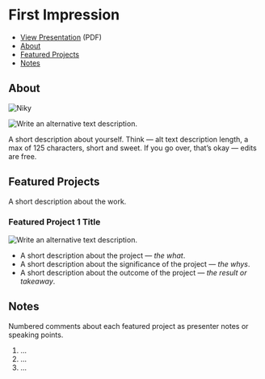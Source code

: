 # First Impression

<!-- This is a comment, only visible to the author: Add a link to your presentation. -->
<!-- Presentations do not need to be a PDF, you may link elsewhere, such as Figma, YouTube, etc. -->
<!-- Consider adding navigation to each section (About, Featured Projects, Notes, etc.) -->

- [View Presentation](img/surname-draft-first-impression-2023.pdf) (PDF) <!-- Add helpful hint as to what kind of file or destination is here. -->
- [About](#about)
- [Featured Projects](#featured-projects)
- [Notes](#notes)

## About

![Niky](https://github.com/nikyabrahamova/content-first/assets/148855906/050709e3-5d80-439d-b697-66f3900f2226)


![Write an alternative text description.](img/surname-headshot.jpg)

A short description about yourself. Think — alt text description length, a max of 125 characters, short and sweet. If you go over, that’s okay — edits are free.

## Featured Projects

A short description about the work.

### Featured Project 1 Title

<!-- Use a static poster image or animated GIF, but no video files. Again, keep the image width/height manageable, around 1280x x 720px (16:9 aspect ratio), or a max-width of 1280px. -->

![Write an alternative text description.](img/featured-project-01.png)

- A short description about the project — *the what*.
- A short description about the significance of the project — *the whys*.
- A short description about the outcome of the project — *the result or takeaway*.

<!-- Use the same stucture above for the rest of your featured projects. -->

## Notes

Numbered comments about each featured project as presenter notes or speaking points.

1. …
2. …
3. …
<!-- And so on. -->
